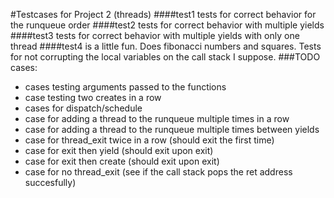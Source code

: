 #Testcases for Project 2 (threads)
####test1
tests for correct behavior for the runqueue order
####test2
tests for correct behavior with multiple yields
####test3
tests for correct behavior with multiple yields with only one thread
####test4
is a little fun. Does fibonacci numbers and squares. Tests for not corrupting the local variables on the call stack I suppose.
###TODO cases:
- cases testing arguments passed to the functions
- case testing two creates in a row
- cases for dispatch/schedule
- case for adding a thread to the runqueue multiple times in a row
- case for adding a thread to the runqueue multiple times between yields
- case for thread_exit twice in a row (should exit the first time)
- case for exit then yield (should exit upon exit)
- case for exit then create (should exit upon exit)
- case for no thread_exit (see if the call stack pops the ret address succesfully)
